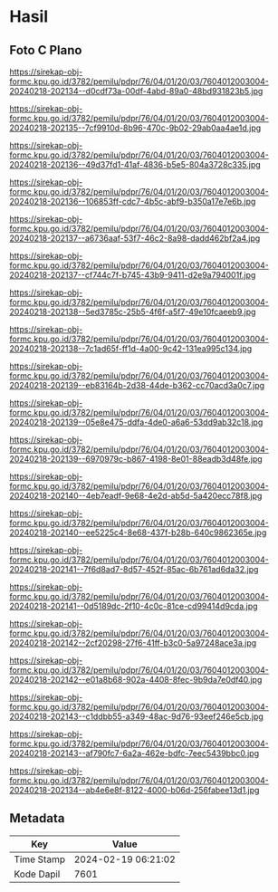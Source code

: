 # Hasil

## Foto C Plano

https://sirekap-obj-formc.kpu.go.id/3782/pemilu/pdpr/76/04/01/20/03/7604012003004-20240218-202134--d0cdf73a-00df-4abd-89a0-48bd931823b5.jpg

https://sirekap-obj-formc.kpu.go.id/3782/pemilu/pdpr/76/04/01/20/03/7604012003004-20240218-202135--7cf9910d-8b96-470c-9b02-29ab0aa4ae1d.jpg

https://sirekap-obj-formc.kpu.go.id/3782/pemilu/pdpr/76/04/01/20/03/7604012003004-20240218-202136--49d37fd1-41af-4836-b5e5-804a3728c335.jpg

https://sirekap-obj-formc.kpu.go.id/3782/pemilu/pdpr/76/04/01/20/03/7604012003004-20240218-202136--106853ff-cdc7-4b5c-abf9-b350a17e7e6b.jpg

https://sirekap-obj-formc.kpu.go.id/3782/pemilu/pdpr/76/04/01/20/03/7604012003004-20240218-202137--a6736aaf-53f7-46c2-8a98-dadd462bf2a4.jpg

https://sirekap-obj-formc.kpu.go.id/3782/pemilu/pdpr/76/04/01/20/03/7604012003004-20240218-202137--cf744c7f-b745-43b9-9411-d2e9a794001f.jpg

https://sirekap-obj-formc.kpu.go.id/3782/pemilu/pdpr/76/04/01/20/03/7604012003004-20240218-202138--5ed3785c-25b5-4f6f-a5f7-49e10fcaeeb9.jpg

https://sirekap-obj-formc.kpu.go.id/3782/pemilu/pdpr/76/04/01/20/03/7604012003004-20240218-202138--7c1ad65f-ff1d-4a00-9c42-131ea995c134.jpg

https://sirekap-obj-formc.kpu.go.id/3782/pemilu/pdpr/76/04/01/20/03/7604012003004-20240218-202139--eb83164b-2d38-44de-b362-cc70acd3a0c7.jpg

https://sirekap-obj-formc.kpu.go.id/3782/pemilu/pdpr/76/04/01/20/03/7604012003004-20240218-202139--05e8e475-ddfa-4de0-a6a6-53dd9ab32c18.jpg

https://sirekap-obj-formc.kpu.go.id/3782/pemilu/pdpr/76/04/01/20/03/7604012003004-20240218-202139--6970979c-b867-4198-8e01-88eadb3d48fe.jpg

https://sirekap-obj-formc.kpu.go.id/3782/pemilu/pdpr/76/04/01/20/03/7604012003004-20240218-202140--4eb7eadf-9e68-4e2d-ab5d-5a420ecc78f8.jpg

https://sirekap-obj-formc.kpu.go.id/3782/pemilu/pdpr/76/04/01/20/03/7604012003004-20240218-202140--ee5225c4-8e68-437f-b28b-640c9862365e.jpg

https://sirekap-obj-formc.kpu.go.id/3782/pemilu/pdpr/76/04/01/20/03/7604012003004-20240218-202141--7f6d8ad7-8d57-452f-85ac-6b761ad6da32.jpg

https://sirekap-obj-formc.kpu.go.id/3782/pemilu/pdpr/76/04/01/20/03/7604012003004-20240218-202141--0d5189dc-2f10-4c0c-81ce-cd99414d9cda.jpg

https://sirekap-obj-formc.kpu.go.id/3782/pemilu/pdpr/76/04/01/20/03/7604012003004-20240218-202142--2cf20298-27f6-41ff-b3c0-5a97248ace3a.jpg

https://sirekap-obj-formc.kpu.go.id/3782/pemilu/pdpr/76/04/01/20/03/7604012003004-20240218-202142--e01a8b68-902a-4408-8fec-9b9da7e0df40.jpg

https://sirekap-obj-formc.kpu.go.id/3782/pemilu/pdpr/76/04/01/20/03/7604012003004-20240218-202143--c1ddbb55-a349-48ac-9d76-93eef246e5cb.jpg

https://sirekap-obj-formc.kpu.go.id/3782/pemilu/pdpr/76/04/01/20/03/7604012003004-20240218-202143--af790fc7-6a2a-462e-bdfc-7eec5439bbc0.jpg

https://sirekap-obj-formc.kpu.go.id/3782/pemilu/pdpr/76/04/01/20/03/7604012003004-20240218-202134--ab4e6e8f-8122-4000-b06d-256fabee13d1.jpg


## Metadata

| Key        | Value               |
| ---------- | ------------------- |
| Time Stamp | 2024-02-19 06:21:02 |
| Kode Dapil | 7601                |



